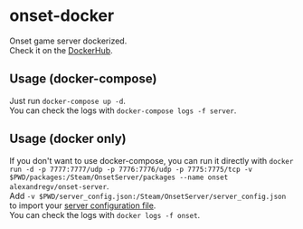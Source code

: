# onset-docker
Onset game server dockerized.  
Check it on the [DockerHub](https://hub.docker.com/r/alexandregv/onset-server).  

## Usage (docker-compose)
Just run `docker-compose up -d`.  
You can check the logs with `docker-compose logs -f server`.

## Usage (docker only)
If you don't want to use docker-compose, you can run it directly with `docker run -d -p 7777:7777/udp -p 7776:7776/udp -p 7775:7775/tcp -v $PWD/packages:/Steam/OnsetServer/packages --name onset alexandregv/onset-server`.  
Add `-v $PWD/server_config.json:/Steam/OnsetServer/server_config.json` to import your [server configuration file](https://dev.playonset.com/wiki/server_config).  
You can check the logs with `docker logs -f onset`.  
